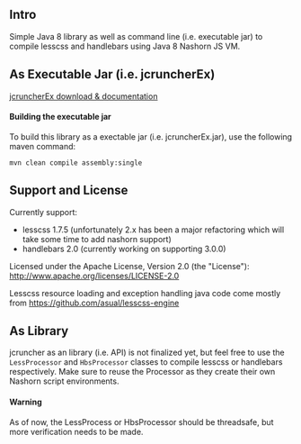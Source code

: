 ## Intro 

Simple Java 8 library as well as command line (i.e. executable jar) to compile lesscss and handlebars using Java 8 Nashorn JS VM.

## As Executable Jar (i.e. jcruncherEx)

[jcruncherEx download &amp; documentation](http://jcruncher.org/)

#### Building the executable jar

To build this library as a exectable jar (i.e. jcruncherEx.jar), use the following maven command:

```
mvn clean compile assembly:single
```

## Support and License
Currently support: 
- lesscss 1.7.5 (unfortunately 2.x has been a major refactoring which will take some time to add nashorn support)
- handlebars 2.0 (currently working on supporting 3.0.0)

Licensed under the Apache License, Version 2.0 (the "License"): http://www.apache.org/licenses/LICENSE-2.0

Lesscss resource loading and exception handling java code come mostly from https://github.com/asual/lesscss-engine



## As Library

jcruncher as an library (i.e. API) is not finalized yet, but feel free to use the ```LessProcessor``` and ```HbsProcessor``` classes to compile lesscss or handlebars respectively. Make sure to reuse the Processor as they create their own Nashorn script environments. 

#### Warning

As of now, the LessProcess or HbsProcessor should be threadsafe, but more verification needs to be made.
